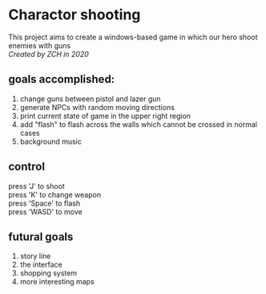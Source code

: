 # Charactor shooting
This project aims to create a windows-based game in which our hero shoot enemies with guns  
*Created by ZCH in 2020*  
## goals accomplished:  
  1. change guns between pistol and lazer gun
  2. generate NPCs with random moving directions
  3. print current state of game in the upper right region
  4. add "flash" to flash across the walls which cannot be crossed in normal cases  
  5. background music
## control
press 'J' to shoot  
press 'K' to change weapon  
press 'Space' to flash  
press 'WASD' to move  
## futural goals
  1. story line  
  2. the interface  
  3. shopping system  
  4. more interesting maps  

